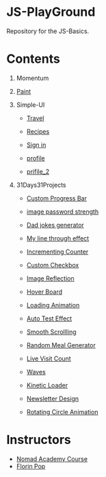 # JS-PlayGround

Repository for the JS-Basics. 


# Contents

1. Momentum

2. [Paint](https://yongjunleeme.github.io/JS-playground)

3. Simple-UI
    - [Travel](https://3vpxu.csb.app)

    - [Recipes](https://q34b1.csb.app)

    - [Sign in](https://8qv38.csb.app)

    - [profile](https://7w54v.csb.app)

    - [prifile_2](https://q3511.csb.app)


4. 31Days31Projects
    - [Custom Progress Bar](https://codepen.io/yongjunleeme/pen/WNbywpM)

    - [image password strength](https://codepen.io/yongjunleeme/pen/rNavRWx)

    - [Dad jokes generator](https://codepen.io/yongjunleeme/pen/bGNKpwo)

    - [My line through effect](https://codepen.io/yongjunleeme/pen/wvBXKGY)

    - [Incrementing Counter](https://codepen.io/yongjunleeme/pen/jOEKdKK)

    - [Custom Checkbox](https://codepen.io/yongjunleeme/pen/JjoBOPo)

	- [Image Reflection](https://codepen.io/yongjunleeme/pen/ZEYMPRN)

    - [Hover Board](https://codepen.io/yongjunleeme/pen/ZEYqaym)

    - [Loading Animation](https://codepen.io/yongjunleeme/pen/JjomzQY)

    - [Auto Test Effect](https://codepen.io/yongjunleeme/pen/povQEzQ)

    - [Smooth Scrollling](https://codepen.io/yongjunleeme/pen/jOEQXGX)

    - [Random Meal Generator](https://codepen.io/yongjunleeme/pen/povGRQW)

    - [Live Visit Count](https://codepen.io/yongjunleeme/pen/WNbYPGe)

    - [Waves](https://codepen.io/yongjunleeme/pen/qBELpJa)

    - [Kinetic Loader](https://codepen.io/yongjunleeme/pen/RwNdgYm)

    - [Newsletter Design](https://codepen.io/yongjunleeme/pen/QWwoVJQ)

    - [Rotating Circle Animation](https://codepen.io/yongjunleeme/pen/RwNONWX)

# Instructors
- [Nomad Academy Course](https://academy.nomadcoders.co/)
- [Florin Pop](https://www.florin-pop.com/blog/2019/09/100-days-100-projects/)
